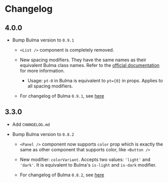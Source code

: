 # Changelog

## 4.0.0

- Bump Bulma version to `0.9.1`

  - `<List />` component is completely removed.
  
  - New spacing modifiers. They have the same names as their equivalent Bulma class names.
    Refer to the [official documentation](https://bulma.io/documentation/helpers/spacing-helpers/) for more information.

    - Usage: `pt-0` in Bulma is equivalent to `pt={0}` in props. Applies to all spacing modifiers.

  - For changelog of Bulma `0.9.1`, see [here](https://github.com/jgthms/bulma/releases/tag/0.9.1)


## 3.3.0

- Add `CHANGELOG.md`

- Bump Bulma version to `0.8.2`

  - `<Panel />` component now supports `color` prop which is exactly the same as
    other component that supports color, like `<Button />`

  - New modifier: `colorVariant`. Accepts two values: `'light'` and `'dark'`.
    It is equivalent to Bulma's `is-light` and `is-dark` modifier.
  
  - For changelog of Bulma `0.8.2`, see [here](https://github.com/jgthms/bulma/blob/master/CHANGELOG.md#082)
